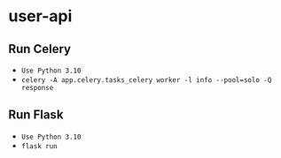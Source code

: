 # user-api

## Run Celery

- `Use Python 3.10`
- `celery -A app.celery.tasks_celery worker -l info --pool=solo -Q response`


## Run Flask 

- `Use Python 3.10`
- `flask run`
